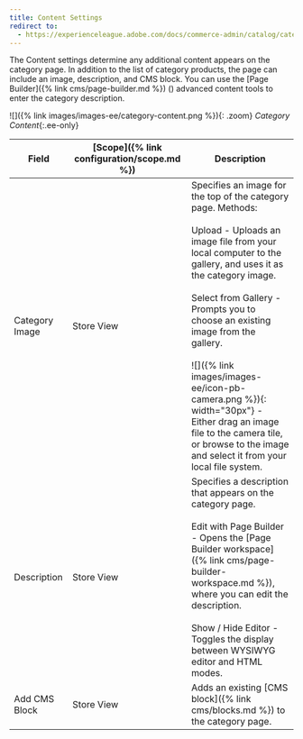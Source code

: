 ```yaml
---
title: Content Settings
redirect to:
  - https://experienceleague.adobe.com/docs/commerce-admin/catalog/categories/create/categories-content-settings.html
---
```


The Content settings determine any additional content appears on the category page. In addition to the list of category products, the page can include an image, description, and CMS block. You can use the [Page Builder]({% link cms/page-builder.md %}) (<span class="ee-only"></span>) advanced content tools to enter the category description.

![]({% link images/images-ee/category-content.png %}){: .zoom}
_Category Content_{:.ee-only}

|Field|[Scope]({% link configuration/scope.md %})|Description|
|--- |--- |--- |
|Category Image|Store View|Specifies an image for the top of the category page. Methods: <br/><br/><span class="btn">Upload</span> - Uploads an image file from your local computer to the gallery, and uses it as the category image.  <br/><br/><span class="btn">Select from Gallery</span> - Prompts you to choose an existing image from the gallery. <br/><br/><span class="ee-only"></span>![]({% link images/images-ee/icon-pb-camera.png %}){: width="30px"}  - Either drag an image file to the camera tile, or browse to the image and select it from your local file system.|
|Description|Store View|Specifies a description that appears on the category page. <br/><br/><span class="ee-only"></span><span class="btn">Edit with Page Builder</span> - Opens the [Page Builder workspace]({% link cms/page-builder-workspace.md %}), where you can edit the description. <br/><br/><span class="ee-only"></span><span class="btn">Show / Hide Editor</span>  - Toggles the display between WYSIWYG editor and HTML modes.|
|Add CMS Block|Store View|Adds an existing [CMS block]({% link cms/blocks.md %}) to the category page.|
